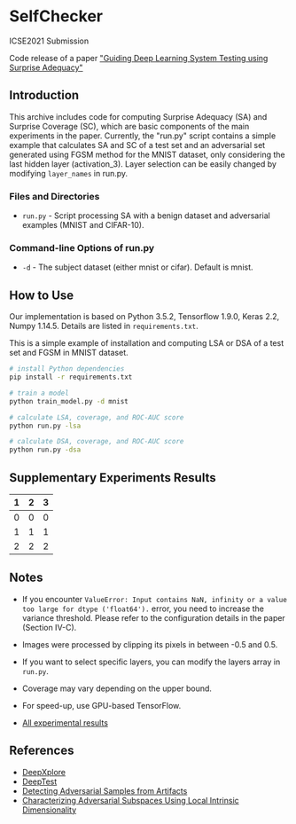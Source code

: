 # SelfChecker
ICSE2021 Submission

Code release of a paper ["Guiding Deep Learning System Testing using Surprise Adequacy"](https://arxiv.org/abs/1808.08444)

## Introduction

This archive includes code for computing Surprise Adequacy (SA) and Surprise Coverage (SC), which are basic components of the main experiments in the paper. Currently, the "run.py" script contains a simple example that calculates SA and SC of a test set and an adversarial set generated using FGSM method for the MNIST dataset, only considering the last hidden layer (activation_3). Layer selection can be easily changed by modifying `layer_names` in run.py.


### Files and Directories

- `run.py` - Script processing SA with a benign dataset and adversarial examples (MNIST and CIFAR-10).

### Command-line Options of run.py

- `-d` - The subject dataset (either mnist or cifar). Default is mnist.

## How to Use

Our implementation is based on Python 3.5.2, Tensorflow 1.9.0, Keras 2.2, Numpy 1.14.5. Details are listed in `requirements.txt`.

This is a simple example of installation and computing LSA or DSA of a test set and FGSM in MNIST dataset.

```bash
# install Python dependencies
pip install -r requirements.txt

# train a model
python train_model.py -d mnist

# calculate LSA, coverage, and ROC-AUC score
python run.py -lsa

# calculate DSA, coverage, and ROC-AUC score
python run.py -dsa
```

## Supplementary Experiments Results

|   1   |  2    |  3    |
| ---- | ---- | ---- |
|    0  |    0  |  0    |
|    1  |    1  |   1   |
|    2  |    2  |   2   |



## Notes

- If you encounter `ValueError: Input contains NaN, infinity or a value too large for dtype ('float64').` error, you need to increase the variance threshold. Please refer to the configuration details in the paper (Section IV-C).

- Images were processed by clipping its pixels in between -0.5 and 0.5.
- If you want to select specific layers, you can modify the layers array in `run.py`.
- Coverage may vary depending on the upper bound.
- For speed-up, use GPU-based TensorFlow.
- [All experimental results](https://coinse.github.io/sadl/)
## References

- [DeepXplore](https://github.com/peikexin9/deepxplore)
- [DeepTest](https://github.com/ARiSE-Lab/deepTest)
- [Detecting Adversarial Samples from Artifacts](https://github.com/rfeinman/detecting-adversarial-samples)
- [Characterizing Adversarial Subspaces Using Local Intrinsic Dimensionality](https://github.com/xingjunm/lid_adversarial_subspace_detection)
